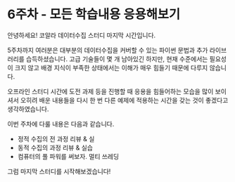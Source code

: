 # 6주차 - 모든 학습내용 응용해보기

안녕하세요! 코알라 데이터수집 스터디 마지막 시간입니다.

5주차까지 여러분은 대부분의 데이터수집을 커버할 수 있는 파이썬 문법과 추가 라이브러리를 습득하셨습니다. 고급 기술들이 몇 개 남아있긴 하지만, 현재 수준에서는 필요성이 크지 않고 배경 지식이 부족한 상태에서는 이해가 매우 힘들기 때문에 다루지 않습니다. 

오프라인 스터디 시간에 도전 과제 등을 진행할 때 응용을 힘들어하는 모습을 많이 보이셔서 오히려 배운 내용들을 다시 한 번 다른 예제에 적용하는 시간을 갖는 것이 좋겠다고 생각하였습니다.

이번 주차에 다룰 내용은 다음과 같습니다.

* 정적 수집의 전 과정 리뷰 & 실
* 동적 수집의 과정 리뷰 & 실습
* 컴퓨터의 풀 파워를 써보자. 멀티 쓰레딩

그럼 마지막 스터디를 시작해보겠습니다!

